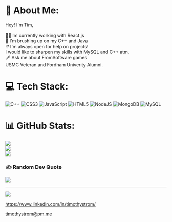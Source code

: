 # 💫 About Me:
Hey! I'm Tim,<br><br>🏋🏻 Im currently working with React.js<br>📖 I'm brushing up on my C++ and Java<br>⁉️ I'm always open for help on projects!<br>I would like to sharpen my skills with MySQL and C++ atm.<br>🗡️ Ask me about FromSoftware games<br> USMC Veteran and Fordham Univerity Alumni.


# 💻 Tech Stack:
![C++](https://img.shields.io/badge/c++-%2300599C.svg?style=for-the-badge&logo=c%2B%2B&logoColor=white) ![CSS3](https://img.shields.io/badge/css3-%231572B6.svg?style=for-the-badge&logo=css3&logoColor=white) ![JavaScript](https://img.shields.io/badge/javascript-%23323330.svg?style=for-the-badge&logo=javascript&logoColor=%23F7DF1E) ![HTML5](https://img.shields.io/badge/html5-%23E34F26.svg?style=for-the-badge&logo=html5&logoColor=white) ![NodeJS](https://img.shields.io/badge/node.js-6DA55F?style=for-the-badge&logo=node.js&logoColor=white) ![MongoDB](https://img.shields.io/badge/MongoDB-%234ea94b.svg?style=for-the-badge&logo=mongodb&logoColor=white) ![MySQL](https://img.shields.io/badge/mysql-%2300f.svg?style=for-the-badge&logo=mysql&logoColor=white)
# 📊 GitHub Stats:
![](https://github-readme-stats.vercel.app/api?username=Palealmond&theme=dark&hide_border=false&include_all_commits=true&count_private=false)<br/>
![](https://github-readme-streak-stats.herokuapp.com/?user=Palealmond&theme=dark&hide_border=false)<br/>
![](https://github-readme-stats.vercel.app/api/top-langs/?username=Palealmond&theme=dark&hide_border=false&include_all_commits=true&count_private=false&layout=compact)

### ✍️ Random Dev Quote
![](https://quotes-github-readme.vercel.app/api?type=horizontal&theme=tokyonight)

---
[![](https://visitcount.itsvg.in/api?id=Palealmond&icon=2&color=0)](https://visitcount.itsvg.in)

<!-- Proudly created with GPRM ( https://gprm.itsvg.in ) -->



https://www.linkedin.com/in/timothystrom/

timothystrom@pm.me
